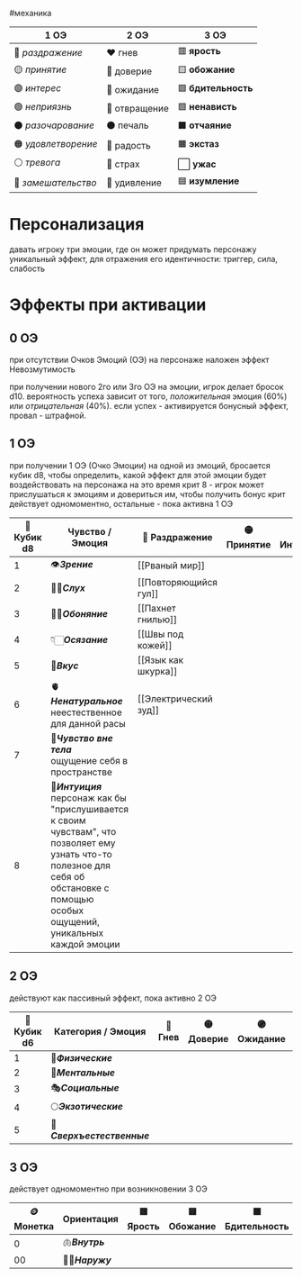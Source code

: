 #механика

| 1 ОЭ                | 2 ОЭ          | 3 ОЭ                |
| ------------------- | ------------- | ------------------- |
| 🔴 _раздражение_    | ❤️ гнев       | 🟥 **ярость**       |
| 🟡 _принятие_       | 💛 доверие    | 🟨 **обожание**     |
| 🟣 _интерес_        | 💜 ожидание   | 🟪 **бдительность** |
| 🟢 _неприязнь_      | 💚 отвращение | 🟩 **ненависть**    |
| ⚫ _разочарование_   | ⚫ печаль      | ⬛ **отчаяние**      |
| 🟠 _удовлетворение_ | 🧡 радость    | 🟧 **экстаз**       |
| ⚪ _тревога_         | 🤍 страх      | ⬜ **ужас**          |
| 🔵 _замешательство_ | 💙 удивление  | 🟦 **изумление**    |
# Персонализация
давать игроку три эмоции, где он может придумать персонажу уникальный эффект, для отражения его идентичности: триггер, сила, слабость
# Эффекты при активации

## 0 ОЭ
при отсутствии Очков Эмоций (ОЭ) на персонаже наложен эффект Невозмутимость


при получении нового 2го или 3го ОЭ на эмоции, игрок делает бросок d10. вероятность успеха зависит от того, *положительная* эмоция (60%) или *отрицательная* (40%). если успех - активируется бонусный эффект, провал - штрафной.
## 1 ОЭ
при получении 1 ОЭ (Очко Эмоции) на одной из эмоций, бросается кубик d8, чтобы определить, какой эффект для этой эмоции будет воздействовать на персонажа на это время
крит 8 - игрок может прислушаться к эмоциям и довериться им, чтобы получить бонус
крит действует одномоментно, остальные - пока активна 1 ОЭ

| 🎲 Кубик d8 | Чувство / Эмоция                                                                                                                                                                           | 🔴 Раздражение        | 🟡 Принятие | 🟣 Интерес | 🟢 Неприязнь | ⚫ Разочарование | 🟠 Удовлетворение | ⚪ Тревога | 🔵 Замешательство |
| ----------- | ------------------------------------------------------------------------------------------------------------------------------------------------------------------------------------------ | --------------------- | ----------- | ---------- | ------------ | --------------- | ----------------- | --------- | ----------------- |
| 1           | 👁️***Зрение***                                                                                                                                                                            | [[Рваный мир]]        |             |            |              |                 |                   |           |                   |
| 2           | 👂🏻***Слух***                                                                                                                                                                             | [[Повторяющийся гул]] |             |            |              |                 |                   |           |                   |
| 3           | 👃🏻***Обоняние***                                                                                                                                                                         | [[Пахнет гнилью]]     |             |            |              |                 |                   |           |                   |
| 4           | 👇🏻***Осязание***                                                                                                                                                                         | [[Швы под кожей]]     |             |            |              |                 |                   |           |                   |
| 5           | 👅***Вкус***                                                                                                                                                                               | [[Язык как шкурка]]   |             |            |              |                 |                   |           |                   |
| 6           | 🫀***Ненатуральное***<br>неестественное для данной расы                                                                                                                                    | [[Электрический зуд]] |             |            |              |                 |                   |           |                   |
| 7           | 🦴***Чувство вне тела***<br>ощущение себя в пространстве                                                                                                                                   |                       |             |            |              |                 |                   |           |                   |
| 8           | 🧠***Интуиция***<br>персонаж как бы "прислушивается к своим чувствам", что позволяет ему узнать что-то полезное для себя об обстановке с помощью особых ощущений, уникальных каждой эмоции |                       |             |            |              |                 |                   |           |                   |
## 2 ОЭ
действуют как пассивный эффект, пока активно 2 ОЭ

| 🎲 Кубик d6 | Категория / Эмоция         | 🔴 Гнев | 🟡 Доверие | 🟣 Ожидание | 🟢 Отвращение | ⚫ Печаль | 🟠 Радость | ⚪ Страх | 🔵 Удивление |
| ----------- | -------------------------- | ------- | ---------- | ----------- | ------------- | -------- | ---------- | ------- | ------------ |
| 1           | 🏅***Физические***         |         |            |             |               |          |            |         |              |
| 2           | 🧩***Ментальные***         |         |            |             |               |          |            |         |              |
| 3           | 🎭***Социальные***         |         |            |             |               |          |            |         |              |
| 4           | 🌕***Экзотические***       |         |            |             |               |          |            |         |              |
| 5           | 🔮***Сверхъестественные*** |         |            |             |               |          |            |         |              |

## 3 ОЭ 
действует одномоментно при возникновении 3 ОЭ

| 🪙 Монетка | Ориентация       | 🟥 Ярость | 🟨 Обожание | 🟪 Бдительность | 🟩 Ненависть | ⬛ Отчаяние | 🟧 Экстаз | ⬜ Ужас | 🟦 Изумление |
| ---------- | ---------------- | --------- | ----------- | --------------- | ------------ | ---------- | --------- | ------ | ------------ |
| 0          | 🫁***Внутрь***   |           |             |                 |              |            |           |        |              |
| 00         | 🦶🏻***Наружу*** |           |             |                 |              |            |           |        |              |
